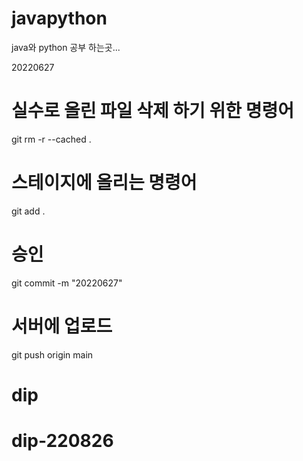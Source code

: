 # javapython

java와 python 공부 하는곳...

20220627

# 실수로 올린 파일 삭제 하기 위한 명령어
git rm -r --cached .

# 스테이지에 올리는 명령어

git add .

# 승인
git commit -m "20220627"

# 서버에 업로드 
git push origin main

# dip
# dip-220826
